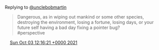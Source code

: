 Replying to [@unclebobmartin](https://twitter.com/unclebobmartin/status/1444634604841971716)

> Dangerous, as in wiping out mankind or some other species, destroying the environment, losing a fortune, losing days, or your future self having a bad day fixing a pointer bug?  
> \#perspective

<img src="../../media/tweet.ico" width="12" /> [Sun Oct 03 12:16:21 +0000 2021](https://twitter.com/DromerDenker/status/1444637445425975297)